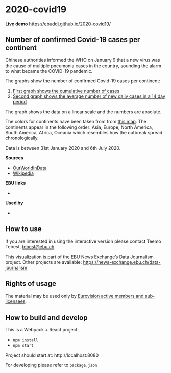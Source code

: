 # 2020-covid19

**Live demo** https://ebuddj.github.io/2020-covid19/

## Number of confirmed Covid-19 cases per continent

Chinese authorities informed the WHO on January 9 that a new virus was the cause of multiple pneumonia cases in the country, sounding the alarm to what became the COVID-19 pandemic.

The graphs show the number of confirmed Covid-19 cases per continent:
1) [First graph shows the cumulative number of cases](https://ebuddj.github.io/2020-covid19/#data=cumulative)
2) [Second graph shows the average number of new daily cases in a 14 day period](https://ebuddj.github.io/2020-covid19/#data=daily)

The graph shows the data on a linear scale and the numbers are absolute.

The colors for continents have been taken from from [this map](https://commons.wikimedia.org/wiki/File:Continents_by_colour.png). The continents appear in the following order: Asia, Europe, North America, South America, Africa, Oceania which resembles how the outbreak spread chronologically. 

Data is between 31st January 2020 and 6th July 2020.

**Sources**
* [OurWorldInData](https://ourworldindata.org/coronavirus)
* [Wikipedia](https://commons.wikimedia.org/wiki/File:Continents_by_colour.png)

**EBU links**
* []()

**Used by**
* []()

## How to use

If you are interested in using the interactive version please contact Teemo Tebest, tebest@ebu.ch

This visualization is part of the EBU News Exchange’s Data Journalism project. Other projects are available: https://news-exchange.ebu.ch/data-journalism

## Rights of usage

The material may be used only by [Eurovision active members and sub-licensees](https://www.ebu.ch/eurovision-news/members-and-sublicensees).

## How to build and develop

This is a Webpack + React project.

* `npm install`
* `npm start`

Project should start at: http://localhost:8080

For developing please refer to `package.json`